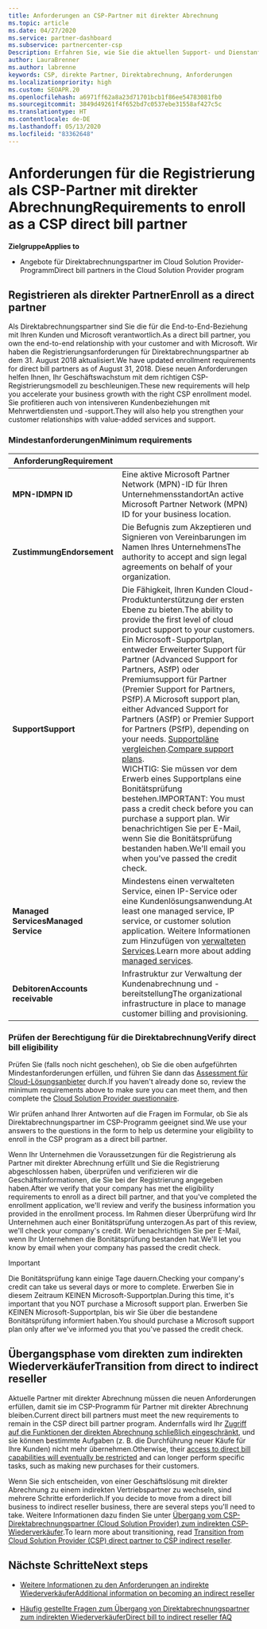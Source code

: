 ```yaml
---
title: Anforderungen an CSP-Partner mit direkter Abrechnung
ms.topic: article
ms.date: 04/27/2020
ms.service: partner-dashboard
ms.subservice: partnercenter-csp
Description: Erfahren Sie, wie Sie die aktuellen Support- und Dienstanforderungen erfüllen, um sich im Microsoft Cloud Solution Provider (CSP)-Programm als Partner mit direkter Abrechnung zu qualifizieren.
author: LauraBrenner
ms.author: labrenne
keywords: CSP, direkte Partner, Direktabrechnung, Anforderungen
ms.localizationpriority: high
ms.custom: SEOAPR.20
ms.openlocfilehash: a6971ff62a8a23d71701bcb1f86ee54783081fb0
ms.sourcegitcommit: 3849d49261f4f652bd7c0537ebe31558af427c5c
ms.translationtype: HT
ms.contentlocale: de-DE
ms.lasthandoff: 05/13/2020
ms.locfileid: "83362648"
---
```

# <a name="requirements-to-enroll-as-a-csp-direct-bill-partner"></a><span data-ttu-id="c5346-104">Anforderungen für die Registrierung als CSP-Partner mit direkter Abrechnung</span><span class="sxs-lookup"><span data-stu-id="c5346-104">Requirements to enroll as a CSP direct bill partner</span></span>

<span data-ttu-id="c5346-105">**Zielgruppe**</span><span class="sxs-lookup"><span data-stu-id="c5346-105">**Applies to**</span></span>

- <span data-ttu-id="c5346-106">Angebote für Direktabrechnungspartner im Cloud Solution Provider-Programm</span><span class="sxs-lookup"><span data-stu-id="c5346-106">Direct bill partners in the Cloud Solution Provider program</span></span>

## <a name="enroll-as-a-direct-partner"></a><span data-ttu-id="c5346-107">Registrieren als direkter Partner</span><span class="sxs-lookup"><span data-stu-id="c5346-107">Enroll as a direct partner</span></span>

<span data-ttu-id="c5346-108">Als Direktabrechnungspartner sind Sie die für die End-to-End-Beziehung mit Ihren Kunden und Microsoft verantwortlich.</span><span class="sxs-lookup"><span data-stu-id="c5346-108">As a direct bill partner, you own the end-to-end relationship with your customer and with Microsoft.</span></span> <span data-ttu-id="c5346-109">Wir haben die Registrierungsanforderungen für Direktabrechnungspartner ab dem 31. August 2018 aktualisiert.</span><span class="sxs-lookup"><span data-stu-id="c5346-109">We have updated enrollment requirements for direct bill partners as of August 31, 2018.</span></span> <span data-ttu-id="c5346-110">Diese neuen Anforderungen helfen Ihnen, Ihr Geschäftswachstum mit dem richtigen CSP-Registrierungsmodell zu beschleunigen.</span><span class="sxs-lookup"><span data-stu-id="c5346-110">These new requirements will help you accelerate your business growth with the right CSP enrollment model.</span></span> <span data-ttu-id="c5346-111">Sie profitieren auch von intensiveren Kundenbeziehungen mit Mehrwertdiensten und -support.</span><span class="sxs-lookup"><span data-stu-id="c5346-111">They will also help you strengthen your customer relationships with value-added services and support.</span></span>

### <a name="minimum-requirements"></a><span data-ttu-id="c5346-112">Mindestanforderungen</span><span class="sxs-lookup"><span data-stu-id="c5346-112">Minimum requirements</span></span>

|<span data-ttu-id="c5346-113">**Anforderung**</span><span class="sxs-lookup"><span data-stu-id="c5346-113">**Requirement**</span></span>|                             |
|--------------------------------|--------------------------------------------------------------|
|<span data-ttu-id="c5346-114">**MPN-ID**</span><span class="sxs-lookup"><span data-stu-id="c5346-114">**MPN ID**</span></span>   |<span data-ttu-id="c5346-115">Eine aktive Microsoft Partner Network (MPN)-ID für Ihren Unternehmensstandort</span><span class="sxs-lookup"><span data-stu-id="c5346-115">An active Microsoft Partner Network (MPN) ID for your business location.</span></span>    |
|<span data-ttu-id="c5346-116">**Zustimmung**</span><span class="sxs-lookup"><span data-stu-id="c5346-116">**Endorsement**</span></span>   |<span data-ttu-id="c5346-117">Die Befugnis zum Akzeptieren und Signieren von Vereinbarungen im Namen Ihres Unternehmens</span><span class="sxs-lookup"><span data-stu-id="c5346-117">The authority to accept and sign legal agreements on behalf of your organization.</span></span>|
|<span data-ttu-id="c5346-118">**Support**</span><span class="sxs-lookup"><span data-stu-id="c5346-118">**Support**</span></span>   |<span data-ttu-id="c5346-119">Die Fähigkeit, Ihren Kunden Cloud-Produktunterstützung der ersten Ebene zu bieten.</span><span class="sxs-lookup"><span data-stu-id="c5346-119">The ability to provide the first level of cloud product support to your customers.</span></span> <br/><span data-ttu-id="c5346-120">Ein Microsoft-Supportplan, entweder Erweiterter Support für Partner (Advanced Support for Partners, ASfP) oder Premiumsupport für Partner (Premier Support for Partners, PSfP).</span><span class="sxs-lookup"><span data-stu-id="c5346-120">A Microsoft support plan, either Advanced Support for Partners (ASfP) or Premier Support for Partners (PSfP), depending on your needs.</span></span> <span data-ttu-id="c5346-121">[Supportpläne vergleichen](https://partner.microsoft.com/support/partnersupport).</span><span class="sxs-lookup"><span data-stu-id="c5346-121">[Compare support plans](https://partner.microsoft.com/support/partnersupport).</span></span><br/> <span data-ttu-id="c5346-122">WICHTIG: Sie müssen vor dem Erwerb eines Supportplans eine Bonitätsprüfung bestehen.</span><span class="sxs-lookup"><span data-stu-id="c5346-122">IMPORTANT: You must pass a credit check before you can purchase a support plan.</span></span> <span data-ttu-id="c5346-123">Wir benachrichtigen Sie per E-Mail, wenn Sie die Bonitätsprüfung bestanden haben.</span><span class="sxs-lookup"><span data-stu-id="c5346-123">We'll email you when you've passed the credit check.</span></span> |
|<span data-ttu-id="c5346-124">**Managed Services**</span><span class="sxs-lookup"><span data-stu-id="c5346-124">**Managed Service**</span></span>   |<span data-ttu-id="c5346-125">Mindestens einen verwalteten Service, einen IP-Service oder eine Kundenlösungsanwendung.</span><span class="sxs-lookup"><span data-stu-id="c5346-125">At least one managed service, IP service, or customer solution application.</span></span> <span data-ttu-id="c5346-126">Weitere Informationen zum Hinzufügen von [verwalteten Services](https://partner.microsoft.com/business-opportunities/managed-services-provider).</span><span class="sxs-lookup"><span data-stu-id="c5346-126">Learn more about adding [managed services](https://partner.microsoft.com/business-opportunities/managed-services-provider).</span></span>|
|<span data-ttu-id="c5346-127">**Debitoren**</span><span class="sxs-lookup"><span data-stu-id="c5346-127">**Accounts receivable**</span></span> |<span data-ttu-id="c5346-128">Infrastruktur zur Verwaltung der Kundenabrechnung und -bereitstellung</span><span class="sxs-lookup"><span data-stu-id="c5346-128">The organizational infrastructure in place to manage customer billing and provisioning.</span></span>

### <a name="verify-direct-bill-eligibility"></a><span data-ttu-id="c5346-129">Prüfen der Berechtigung für die Direktabrechnung</span><span class="sxs-lookup"><span data-stu-id="c5346-129">Verify direct bill eligibility</span></span>

<span data-ttu-id="c5346-130">Prüfen Sie (falls noch nicht geschehen), ob Sie die oben aufgeführten Mindestanforderungen erfüllen, und führen Sie dann das [Assessment für Cloud-Lösungsanbieter](https://partner.microsoft.com/cloud-solution-provider/assessment) durch.</span><span class="sxs-lookup"><span data-stu-id="c5346-130">If you haven't already done so, review the minimum requirements above to make sure you can meet them, and then complete the [Cloud Solution Provider questionnaire](https://partner.microsoft.com/cloud-solution-provider/assessment).</span></span>

<span data-ttu-id="c5346-131">Wir prüfen anhand Ihrer Antworten auf die Fragen im Formular, ob Sie als Direktabrechnungspartner im CSP-Programm geeignet sind.</span><span class="sxs-lookup"><span data-stu-id="c5346-131">We use your answers to the questions in the form to help us determine your eligibility to enroll in the CSP program as a direct bill partner.</span></span>

<span data-ttu-id="c5346-132">Wenn Ihr Unternehmen die Voraussetzungen für die Registrierung als Partner mit direkter Abrechnung erfüllt und Sie die Registrierung abgeschlossen haben, überprüfen und verifizieren wir die Geschäftsinformationen, die Sie bei der Registrierung angegeben haben.</span><span class="sxs-lookup"><span data-stu-id="c5346-132">After we verify that your company has met the eligibility requirements to enroll as a direct bill partner, and that you've completed the enrollment application, we'll review and verify the business information you provided in the enrollment process.</span></span> <span data-ttu-id="c5346-133">Im Rahmen dieser Überprüfung wird Ihr Unternehmen auch einer Bonitätsprüfung unterzogen.</span><span class="sxs-lookup"><span data-stu-id="c5346-133">As part of this review, we'll check your company's credit.</span></span> <span data-ttu-id="c5346-134">Wir benachrichtigen Sie per E-Mail, wenn Ihr Unternehmen die Bonitätsprüfung bestanden hat.</span><span class="sxs-lookup"><span data-stu-id="c5346-134">We'll let you know by email when your company has passed the credit check.</span></span>

>[!IMPORTANT]
><span data-ttu-id="c5346-135">Die Bonitätsprüfung kann einige Tage dauern.</span><span class="sxs-lookup"><span data-stu-id="c5346-135">Checking your company's credit can take us several days or more to complete.</span></span> <span data-ttu-id="c5346-136">Erwerben Sie in diesem Zeitraum KEINEN Microsoft-Supportplan.</span><span class="sxs-lookup"><span data-stu-id="c5346-136">During this time, it's important that you NOT purchase a Microsoft support plan.</span></span> <span data-ttu-id="c5346-137">Erwerben Sie KEINEN Microsoft-Supportplan, bis wir Sie über die bestandene Bonitätsprüfung informiert haben.</span><span class="sxs-lookup"><span data-stu-id="c5346-137">You should purchase a Microsoft support plan only after we've informed you that you've passed the credit check.</span></span>

## <a name="transition-from-direct-to-indirect-reseller"></a><span data-ttu-id="c5346-138">Übergangsphase vom direkten zum indirekten Wiederverkäufer</span><span class="sxs-lookup"><span data-stu-id="c5346-138">Transition from direct to indirect reseller</span></span>

<span data-ttu-id="c5346-139">Aktuelle Partner mit direkter Abrechnung müssen die neuen Anforderungen erfüllen, damit sie im CSP-Programm für Partner mit direkter Abrechnung bleiben.</span><span class="sxs-lookup"><span data-stu-id="c5346-139">Current direct bill partners must meet the new requirements to remain in the CSP direct bill partner program.</span></span> <span data-ttu-id="c5346-140">Andernfalls wird Ihr [Zugriff auf die Funktionen der direkten Abrechnung schließlich eingeschränkt](restricted-direct-bill-capabilities.md), und sie können bestimmte Aufgaben (z. B. die Durchführung neuer Käufe für Ihre Kunden) nicht mehr übernehmen.</span><span class="sxs-lookup"><span data-stu-id="c5346-140">Otherwise, their [access to direct bill capabilities will eventually be restricted](restricted-direct-bill-capabilities.md) and can longer perform specific tasks, such as making new purchases for their customers.</span></span>

<span data-ttu-id="c5346-141">Wenn Sie sich entscheiden, von einer Geschäftslösung mit direkter Abrechnung zu einem indirekten Vertriebspartner zu wechseln, sind mehrere Schritte erforderlich.</span><span class="sxs-lookup"><span data-stu-id="c5346-141">If you decide to move from a direct bill business to indirect reseller business, there are several steps you'll need to take.</span></span> <span data-ttu-id="c5346-142">Weitere Informationen dazu finden Sie unter [Übergang vom CSP-Direktabrechnungspartner (Cloud Solution Provider) zum indirekten CSP-Wiederverkäufer](transition-direct-to-indirect.md).</span><span class="sxs-lookup"><span data-stu-id="c5346-142">To learn more about transitioning, read [Transition from Cloud Solution Provider (CSP) direct partner to CSP indirect reseller](transition-direct-to-indirect.md).</span></span>

## <a name="next-steps"></a><span data-ttu-id="c5346-143">Nächste Schritte</span><span class="sxs-lookup"><span data-stu-id="c5346-143">Next steps</span></span>

- [<span data-ttu-id="c5346-144">Weitere Informationen zu den Anforderungen an indirekte Wiederverkäufer</span><span class="sxs-lookup"><span data-stu-id="c5346-144">Additional information on becoming an indirect reseller</span></span>](https://assetsprod.microsoft.com/csp-directbill-to-indirect-transition.pdf)

- [<span data-ttu-id="c5346-145">Häufig gestellte Fragen zum Übergang von Direktabrechnungspartner zum indirekten Wiederverkäufer</span><span class="sxs-lookup"><span data-stu-id="c5346-145">Direct bill to indirect reseller fAQ</span></span>](https://assetsprod.microsoft.com/mpn/direct-bill-partner-faq.pdf)
